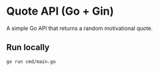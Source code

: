 # Quote API (Go + Gin)

A simple Go API that returns a random motivational quote.

## Run locally
```bash
go run cmd/main.go
